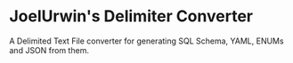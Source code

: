 # JoelUrwin's Delimiter Converter
A Delimited Text File converter for generating SQL Schema, YAML, ENUMs and JSON from them.

